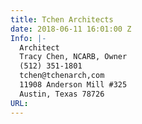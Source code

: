 ```yaml
---
title: Tchen Architects
date: 2018-06-11 16:01:00 Z
Info: |-
  Architect
  Tracy Chen, NCARB, Owner
  (512) 351-1801
  tchen@tchenarch,com
  11908 Anderson Mill #325
  Austin, Texas 78726
URL: 
---
```


